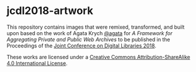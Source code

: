 # jcdl2018-artwork
This repository contains images that were remixed, transformed, and built upon based on the work of Agata Krych [@agata](https://github.com/agata) for _A Framework for Aggregating Private and Public Web Archives_ to be published in the Proceedings of the [Joint Conference on Digital Libraries 2018](https://2018.jcdl.org/).

These works are licensed under a [Creative Commons Attribution-ShareAlike 4.0 International License](http://creativecommons.org/licenses/by-sa/4.0/).
